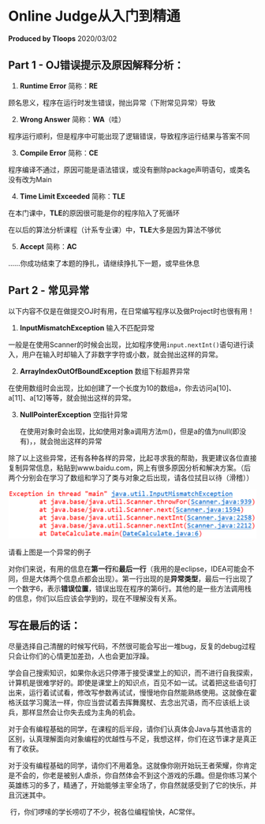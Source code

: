 # Online Judge从入门到精通

**Produced by Tloops**	2020/03/02

## Part 1 - OJ错误提示及原因解释分析：

1. **Runtime Error**         简称：**RE** 

顾名思义，程序在运行时发生错误，抛出异常（下附常见异常）导致

2. **Wrong Answer**        简称：**WA**（哇） 

程序运行顺利，但是程序中可能出现了逻辑错误，导致程序运行结果与答案不同

3. **Compile Error**         简称：**CE**

程序编译不通过，原因可能是语法错误，或没有删除package声明语句，或类名没有改为Main

4. **Time Limit Exceeded**   简称：**TLE**

在本门课中，**TLE**的原因很可能是你的程序陷入了死循环

在以后的算法分析课程（计系专业课）中，**TLE**大多是因为算法不够优

5. **Accept**              简称：**AC**

……你成功结束了本题的挣扎，请继续挣扎下一题，或早些休息



## Part 2 - 常见异常

以下内容不仅是在做提交OJ时有用，在日常编写程序以及做Project时也很有用！

1.  **InputMismatchException** 输入不匹配异常

   一般是在使用Scanner的时候会出现，比如程序使用`input.nextInt()`语句进行读入，用户在输入时却输入了非数字字符或小数，就会抛出这样的异常。

2.  **ArrayIndexOutOfBoundException** 数组下标超界异常

   在使用数组时会出现，比如创建了一个长度为10的数组a，你去访问a[10]、a[11]、a[12]等等，就会抛出这样的异常。

3. **NullPointerException** 空指针异常

   在使用对象时会出现，比如使用对象a调用方法m()，但是a的值为null(即没有)，，就会抛出这样的异常

除了以上这些异常，还有各种各样的异常，比起寻求我的帮助，我更建议各位直接复制异常信息，粘贴到www.baidu.com，网上有很多原因分析和解决方案。（后两个分别会在学习了数组和学习了类与对象之后出现，请各位拭目以待（滑稽））



![Ex](./Ex.png)

请看上图是一个异常的例子

对你们来说，有用的信息在**第一行**和**最后一行**（我用的是eclipse，IDEA可能会不同，但是大体两个信息点都会出现）。第一行出现的是**异常类型**，最后一行出现了一个数字6，表示**错误位置**，错误出现在程序的第6行。其他的是一些方法调用栈的信息，你们以后应该会学到的，现在不理解没有关系。



## 写在最后的话：

​		尽量选择自己清醒的时候写代码，不然很可能会写出一堆bug，反复的debug过程只会让你们的心情更加差劲，人也会更加浮躁。

​		学会自己搜索知识，如果你永远只停滞于接受课堂上的知识，而不进行自我探索，计算机是很难学好的。即使是课堂上的知识点，百见不如一试。试着把这些语句打出来，运行着试试看，修改写参数再试试，慢慢地你自然能熟练使用。这就像在霍格沃兹学习魔法一样，你应当尝试着去挥舞魔杖、去念出咒语，而不应该纸上谈兵，那样显然会让你失去成为主角的机会。

​		对于会有编程基础的同学，在课程的后半段，请你们认真体会Java与其他语言的区别，认真理解面向对象编程的优越性与不足，我想这样，你们在这节课才是真正有了收获。

​		对于没有编程基础的同学，请你们不用着急。这就像你刚开始玩王者荣耀，你肯定是不会的，你老是被别人虐杀，你自然体会不到这个游戏的乐趣。但是你练习某个英雄练习的多了，精通了，开始能够主宰全场了，你自然就感受到了它的快乐，并且沉迷其中。

​		行，你们啰嗦的学长唠叨了不少，祝各位编程愉快，AC常伴。